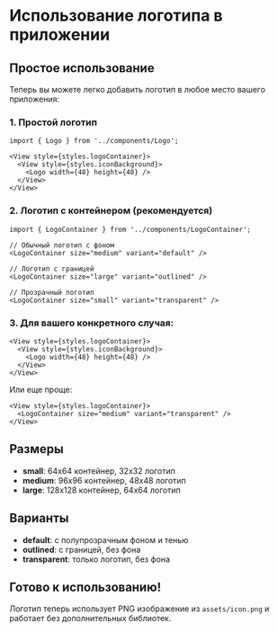 # Использование логотипа в приложении

## Простое использование

Теперь вы можете легко добавить логотип в любое место вашего приложения:

### 1. Простой логотип
```tsx
import { Logo } from '../components/Logo';

<View style={styles.logoContainer}>
  <View style={styles.iconBackground}>
    <Logo width={48} height={48} />
  </View>
</View>
```

### 2. Логотип с контейнером (рекомендуется)
```tsx
import { LogoContainer } from '../components/LogoContainer';

// Обычный логотип с фоном
<LogoContainer size="medium" variant="default" />

// Логотип с границей
<LogoContainer size="large" variant="outlined" />

// Прозрачный логотип
<LogoContainer size="small" variant="transparent" />
```

### 3. Для вашего конкретного случая:
```tsx
<View style={styles.logoContainer}>
  <View style={styles.iconBackground}>
    <Logo width={48} height={48} />
  </View>
</View>
```

Или еще проще:
```tsx
<View style={styles.logoContainer}>
  <LogoContainer size="medium" variant="transparent" />
</View>
```

## Размеры

- **small**: 64x64 контейнер, 32x32 логотип
- **medium**: 96x96 контейнер, 48x48 логотип  
- **large**: 128x128 контейнер, 64x64 логотип

## Варианты

- **default**: с полупрозрачным фоном и тенью
- **outlined**: с границей, без фона
- **transparent**: только логотип, без фона

## Готово к использованию!

Логотип теперь использует PNG изображение из `assets/icon.png` и работает без дополнительных библиотек.
